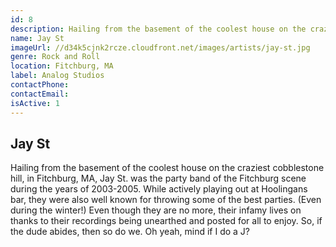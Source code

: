 ```yaml
---
id: 8
description: Hailing from the basement of the coolest house on the craziest cobblestone hill,  in Fitchburg, MA.
name: Jay St
imageUrl: //d34k5cjnk2rcze.cloudfront.net/images/artists/jay-st.jpg
genre: Rock and Roll
location: Fitchburg, MA
label: Analog Studios
contactPhone: 
contactEmail: 
isActive: 1
---
```


## Jay St

Hailing from the basement of the coolest house on the craziest cobblestone hill,  in Fitchburg, MA, Jay St. was the party band of the Fitchburg scene during the years of 2003-2005.  While actively playing out at Hoolingans bar, they were also well known for throwing some of the best parties.  (Even during the winter!)  Even though they are no more, their infamy lives on thanks to their recordings being unearthed and posted for all to enjoy.  So, if the dude abides, then so do we.  Oh yeah, mind if I do a J?